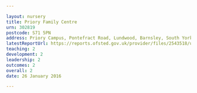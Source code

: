 ```yaml
---

layout: nursery
title: Priory Family Centre
urn: 302819
postcode: S71 5PN
address: Priory Campus, Pontefract Road, Lundwood, Barnsley, South Yorkshire, S71 5PN
latestReportUrl: https://reports.ofsted.gov.uk/provider/files/2543518/urn/302819.pdf
teaching: 2
development: 2
leadership: 2
outcomes: 2
overall: 2
date: 26 January 2016

---
```


